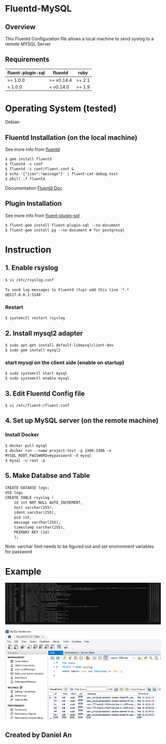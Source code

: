 # Fluentd-MySQL

## Overview

This Fluentd Configuration file allows a local machine to send syslog to a remote MYSQL Server

## Requirements

| fluent-plugin-sql | fluentd    | ruby   |
|-------------------|------------|--------|
| >= 1.0.0          | >= v0.14.4 | >= 2.1 |
| <  1.0.0          | <  v0.14.0 | >= 1.9 |

# Operating System (tested)
Debian

## Fluentd Installation (on the local machine)
See more info from [fluentd](https://github.com/fluent/fluentd)

    $ gem install fluentd
    $ fluentd -s conf
    $ fluentd -c conf/fluent.conf &
    $ echo '{"json":"message"}' | fluent-cat debug.test
    $ pkill -f fluentd

Documentation [Fluentd Doc](https://docs.fluentd.org)

## Plugin Installation
See more info from [fluent-plugin-sql](https://github.com/fluent/fluent-plugin-sql#readme)

    $ fluent-gem install fluent-plugin-sql --no-document
    $ fluent-gem install pg --no-document # for postgresql

# Instruction
## 1. Enable rsyslog
    $ vi /etc/rsyslog.conf
    
    To send log messages to Fluentd (tcp) add this line `*.* @@127.0.0.1:5140` 
### Restart    
    $ systemctl restart rsyslog

## 2. Install mysql2 adapter

    $ sudo apt-get install default-libmysqlclient-dev
    $ sudo gem install mysql2  

### start mysql on the client side (enable on startup)
    $ sudo systemctl start mysql
    $ sudo systemctl enable mysql

## 3. Edit Fluentd Config file

    $ vi /etc/fluent~/fluent.conf

## 4. Set up MySQL server (on the remote machine)

### Install Docker
 
    $ docker pull mysql
    $ docker run --name project-test -p 3306:3306 -e MYSQL_ROOT_PASSWORD=mypassword -d mysql
    $ mysql -u root -p

## 5. Make Databse and Table

	CREATE DATABSE logs;
	USE logs
	CREATE TABLE rsyslog (
		id int NOT NULL AUTO_INCREMENT,
		host varchar(255),
		ident varchar(255),
		pid int,
		message varchar(255),
		timestamp varchar(255),
		PRIMARY KEY (id)
		);
Note: varchar limit needs to be figured out and set environment variables for password

# Example

![alt text](https://github.com/qjawls2003/Fluentd-MySQL/blob/main/images/table1.PNG)

![alt text](https://github.com/qjawls2003/Fluentd-MySQL/blob/main/images/workbench1.PNG)

## Created by Daniel An
